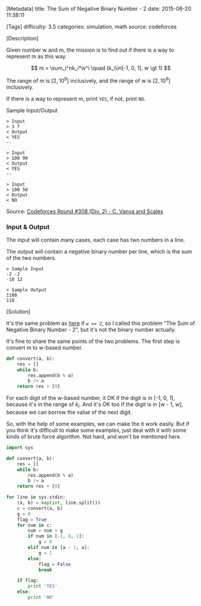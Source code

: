 [Metadata]
title: The Sum of Negative Binary Number - 2
date: 2015-06-20 11:38:11 

[Tags]
difficulty: 3.5
categories: simulation, math
source: codeforces

[Description]

Given number w and m, the mission is to find out if there is a way to represent m as this way.

$$
m = \sum_i^nk_i*w^i \quad (k_i\in[-1, 0, 1], w \gt 1)
$$

The range of m is $[2, 10^9]$ inclusively, and the range of w is $[2, 10^9]$ inclusively.

If there is a way to represent m, print `YES`, if not, print `NO`.

Sample Input/Output
```
> Input
> 3 7
< Output
< YES
--

> Input
> 100 99
< Output
< YES
--

> Input
> 100 50
< Output
< NO
```

Source: [Codeforces Round #308 (Div. 2) - C. Vanya and Scales][1]

[1]: http://codeforces.com/contest/552/problem/C

### Input & Output

The input will contain many cases, each case has two numbers in a line.

The output will contain a negative binary number per line, which is the sum of the two numbers.

```
> Sample Input
-2 -2
-10 12

> Sample Output    
1100        
110
```

[Solution]

It's the same problem as [here][1] if `w == 2`, so I called this problem "The Sum of Negative Binary Number - 2", but it's not the binary number actually.

It's fine to share the same points of the two problems. The first step is convert m to w-based number.

```python
def convert(a, b):
    res = []
    while b:
        res.append(b % a)
        b /= a
    return res + [0]
```

For each digit of the w-based number, it OK if the digit is in [-1, 0, 1], because it's in the range of $k_i$. And it's OK too if the digit is in [w - 1, w], because we can borrow the value of the next digit.

So, with the help of some examples, we can make the it work easily. But if you think it's difficult to make some examples, just deal with it with some kinds of brute force algorithm. Not hard, and won't be mentioned here.

```python
import sys

def convert(a, b):
    res = []
    while b:
        res.append(b % a)
        b /= a
    return res + [0]

for line in sys.stdin:
    (a, b) = map(int, line.split())
    c = convert(a, b)
    g = 0
    flag = True
    for num in c:
        num = num + g
        if num in [-1, 0, 1]:
            g = 0
        elif num in [a - 1, a]:
            g = 1
        else:
            flag = False
            break

    if flag:
        print 'YES'
    else:
        print 'NO'
```


[1]: http://intgraph.wizmann.tk/Problems/sum-of-negative-binary-numbers.html


